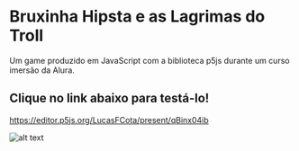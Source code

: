 # Bruxinha Hipsta e as Lagrimas do Troll  
Um game produzido em JavaScript com a biblioteca p5js durante um curso imersão da Alura.

## Clique no link abaixo para testá-lo!  
https://editor.p5js.org/LucasFCota/present/qBinx04ib  

![alt text](https://github.com/LucasFCota/GameJSHipsta/imagens/screenshot "Bruxinha Hipsta e as Lagrimas do Troll")
